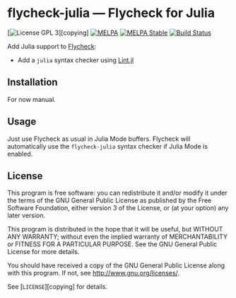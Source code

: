 flycheck-julia — Flycheck for Julia
===================================

[![License GPL 3][badge-license]][copying]
[![MELPA][badge-melpa]](http://melpa.org/#/flycheck-julia)
[![MELPA Stable][badge-melpa-stable]](http://stable.melpa.org/#/flycheck-julia)
[![Build Status][badge-travis]](https://travis-ci.org/flycheck/flycheck-julia)

Add Julia support to [Flycheck][]:

- Add a `julia` syntax checker using [Lint.jl][]

Installation
------------

For now manual.

Usage
-----

Just use Flycheck as usual in Julia Mode buffers. Flycheck will automatically
use the `flycheck-julia` syntax checker if Julia Mode is enabled.

License
-------

This program is free software: you can redistribute it and/or modify it under
the terms of the GNU General Public License as published by the Free Software
Foundation, either version 3 of the License, or (at your option) any later
version.

This program is distributed in the hope that it will be useful, but WITHOUT ANY
WARRANTY; without even the implied warranty of MERCHANTABILITY or FITNESS FOR A
PARTICULAR PURPOSE.  See the GNU General Public License for more details.

You should have received a copy of the GNU General Public License along with
this program.  If not, see http://www.gnu.org/licenses/.

See [`LICENSE`][copying] for details.

[badge-license]: https://img.shields.io/badge/license-GPL_3-green.svg?dummy
[LICENSE]: https://github.com/gdkrmr/flycheck-julia/blob/master/COPYING
[badge-melpa]: http://melpa.org/packages/flycheck-julia-badge.svg
[badge-melpa-stable]: http://stable.melpa.org/packages/flycheck-julia-badge.svg
[badge-travis]: https://travis-ci.org/gkrmr/flycheck-julia.svg?branch=master
[Flycheck]: http://www.flycheck.org
[Lint.jl]: https://github.com/tonyhffong/Lint.jl
[MELPA]: http://melpa.org
[MELPA Stable]: http://stable.melpa.org
